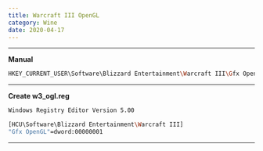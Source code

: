 ```yaml
---
title: Warcraft III OpenGL
category: Wine
date: 2020-04-17
---
```


-----

**Manual**
```bash
HKEY_CURRENT_USER\Software\Blizzard Entertainment\Warcraft III\Gfx OpenGL -> DWORD 1
```

-----

**Create w3_ogl.reg**
```bash
Windows Registry Editor Version 5.00

[HCU\Software\Blizzard Entertainment\Warcraft III]
"Gfx OpenGL"=dword:00000001
```

-----
